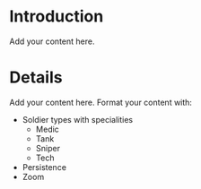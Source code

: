# Introduction #

Add your content here.


# Details #

Add your content here.  Format your content with:
  * Soldier types with specialities
    * Medic
    * Tank
    * Sniper
    * Tech
  * Persistence
  * Zoom